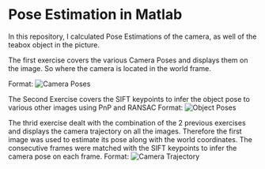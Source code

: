 # Pose Estimation in Matlab

In this repository, I calculated Pose Estimations of the camera, as well of the teabox object in the picture. 

The first exercise covers the various Camera Poses and displays them on the image. So where the camera is located in the world frame.

Format: ![Camera Poses](Exercise/1_MATLAB_PoseEstimation/CameraPose.png)

The Second Exercise covers the SIFT keypoints to infer the object pose to various other images using PnP and RANSAC
Format: ![Object Poses](Exercise/1_MATLAB_PoseEstimation/Presentation/CameraPose.png)

The thrid exercise dealt with the combination of the 2 previous exercises and displays the camera trajectory on all the images. Therefore the first image was used to estimate its pose along with the world coordinates. The consecutive frames were matched with the SIFT keypoints to infer the camera pose on each frame.
Format: ![Camera Trajectory](Exercise/1_MATLAB_PoseEstimation/Presentation/CameraPose.png)